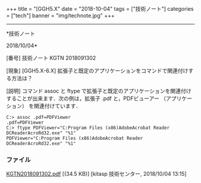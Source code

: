 ﻿+++
title = "[GGH5.X"
date = "2018-10-04"
tags = ["技術ノート"]
categories = ["tech"]
banner = "img/technote.jpg"
+++

-----------------------------------------------------------------------------------------------------------------------------

*技術ノート

2018/10/04*


[番号]
技術ノート KGTN 2018091302

[現象]
[GGH5.X-6.X]
拡張子と既定のアプリケーションをコマンドで関連付けする方法は？

[説明]
コマンド assoc と ftype
で拡張子と既定のアプリケーションを関連付けすることが出来ます．次の例は，拡張子
.pdf と，PDFビューアー （アプリケーション） を関連付けています．

    C:> assoc .pdf=PDFViewer
    .pdf=PDFViewer
    C:> ftype PDFViewer="C:Program Files (x86)AdobeAcrobat Reader DCReaderAcroRd32.exe" "%1" 
    PDFViewer="C:Program Files (x86)AdobeAcrobat Reader DCReaderAcroRd32.exe" "%1" 


### ファイル

 
 


[KGTN2018091302.pdf](http://techreport.kitasp.net/attachments/download/4163/KGTN2018091302.pdf)
 [(34.5 KB)] [kitasp 技術センター, 2018/10/04
13:15]


 


 


